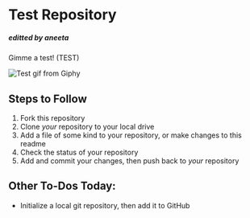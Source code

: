 # Test Repository
##### editted by aneeta


Gimme a test! (TEST)

![Test gif from Giphy](http://giphygifs.s3.amazonaws.com/media/gw3IWyGkC0rsazTi/giphy.gif)

## Steps to Follow

1. Fork this repository
2. Clone _your_ repository to your local drive
3. Add a file of some kind to your repository, or make changes to this readme
4. Check the status of your repository
5. Add and commit your changes, then push back to _your_ repository

## Other To-Dos Today:

- Initialize a local git repository, then add it to GitHub
